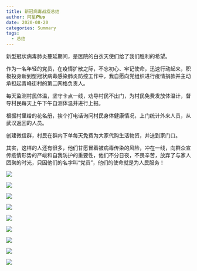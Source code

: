 ```yaml
---
title: 新冠病毒战疫总结
author: 阿星𝑷𝒍𝒖𝒔
date: 2020-08-20
categories: Summary
tags:
  - 总结
---
```


新型冠状病毒肺炎蔓延期间，是医院的白衣天使们给了我们胜利的希望。

作为一名年轻的党员，在疫情扩散之际，不忘初心、牢记使命，迅速行动起来，积极投身新到型冠状病毒感染肺炎防控工作中，我自愿向党组织进行疫情捐款并主动承担起青峰街村的第二网格负责人。

每天监测村民体温，坚守卡点一线，劝导村民不出门，为村民免费发放体温计，督导村民每天上午下午自测体温并进行上报。

根据村里给的花名册，挨个打电话询问村民身体健康情况，上门统计外来人员，从武汉返回的人员。

创建微信群，村民在群内下单每天免费为大家代购生活物资，并送到家门口。

其实，这样的人还有很多，他们甘愿冒着被病毒传染的风险，冲在一线，向群众宣传疫情形势的严峻和自我防护的重要性，他们不分日夜，不畏辛苦，放弃了与家人团聚的时光，只因他们的名字叫“党员”，他们的使命就是为人民服务！

![ ](/images/summary/COVID-19-battle-summary-01.jpg)

![ ](/images/summary/COVID-19-battle-summary-02.jpg)

![ ](/images/summary/COVID-19-battle-summary-03.jpg)

![ ](/images/summary/COVID-19-battle-summary-04.jpg)

![ ](/images/summary/COVID-19-battle-summary-05.jpg)

![ ](/images/summary/COVID-19-battle-summary-06.jpg)

![ ](/images/summary/COVID-19-battle-summary-07.jpg)

![ ](/images/summary/COVID-19-battle-summary-08.jpg)

![ ](/images/summary/COVID-19-battle-summary-09.jpg)
